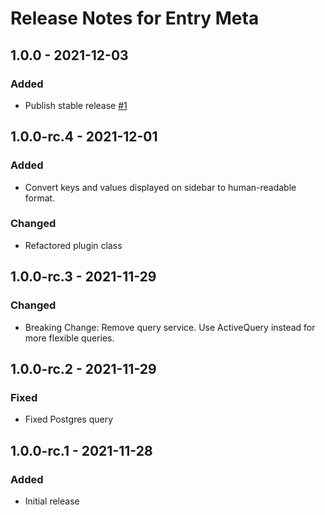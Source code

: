# Release Notes for Entry Meta

## 1.0.0 - 2021-12-03
### Added
- Publish stable release [#1](https://github.com/matfish2/craft-entry-meta/issues/1)

## 1.0.0-rc.4 - 2021-12-01
### Added
- Convert keys and values displayed on sidebar to human-readable format.

### Changed
- Refactored plugin class

## 1.0.0-rc.3 - 2021-11-29
### Changed
- Breaking Change: Remove query service. Use ActiveQuery instead for more flexible queries.

## 1.0.0-rc.2 - 2021-11-29
### Fixed
- Fixed Postgres query 

## 1.0.0-rc.1 - 2021-11-28
### Added
- Initial release